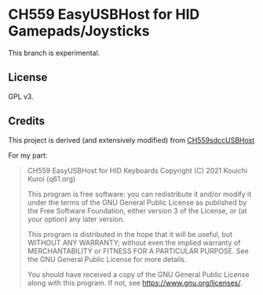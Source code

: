 # CH559 EasyUSBHost for HID Gamepads/Joysticks

This branch is experimental.

## License

GPL v3.

## Credits

This project is derived (and extensively modified) from [CH559sdccUSBHost](https://github.com/atc1441/CH559sdccUSBHost)

For my part:
>    CH559 EasyUSBHost for HID Keyboards
>    Copyright (C) 2021 Kouichi Kuroi (q61.org)
>
>    This program is free software: you can redistribute it and/or modify
>    it under the terms of the GNU General Public License as published by
>    the Free Software Foundation, either version 3 of the License, or
>    (at your option) any later version.
>
>    This program is distributed in the hope that it will be useful,
>    but WITHOUT ANY WARRANTY; without even the implied warranty of
>    MERCHANTABILITY or FITNESS FOR A PARTICULAR PURPOSE.  See the
>    GNU General Public License for more details.
>
>    You should have received a copy of the GNU General Public License
>    along with this program.  If not, see <https://www.gnu.org/licenses/>.
